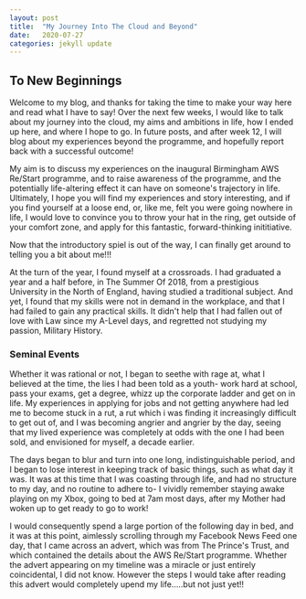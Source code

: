```yaml
---
layout: post
title:  "My Journey Into The Cloud and Beyond"
date:   2020-07-27 
categories: jekyll update
---
```

## To New Beginnings


Welcome to my blog, and thanks for taking the time to make your way here and read what I have to say! Over the next few weeks, I would like to talk about my journey into the cloud, my aims and ambitions in life, how I ended up here, and where I hope to go. In future posts, and after week 12, I will blog about my experiences beyond the programme, and hopefully report back with a successful outcome!

My aim is to discuss my experiences on the inaugural Birmingham AWS Re/Start programme, and to raise awareness of the programme, and the potentially life-altering effect it can have on someone's trajectory in life. Ultimately, I hope you will find my experiences and story interesting, and if you find yourself at a loose end, or, like me, felt you were going nowhere in life, I would love to convince you to throw your hat in the ring, get outside of your comfort zone, and apply for this fantastic, forward-thinking inititiative. 

Now that the introductory spiel is out of the way, I can finally get around to telling you a bit about me!!!

At the turn of the year, I found myself at a crossroads. I had graduated a year and a half before, in The Summer Of 2018, from a prestigious University in the North of England, having studied a traditional subject. And yet, I found that my skills were not in demand in the workplace, and that I had failed to gain any practical skills. It didn't help that I had fallen out of love with Law since my A-Level days, and regretted not studying my passion, Military History. 

### Seminal Events


Whether it was rational or not, I began to seethe with rage at, what I believed at the time, the lies I had been told as a youth- work hard at school, pass your exams, get a degree, whizz up the corporate ladder and get on in life. My experiences in applying for jobs and not getting anywhere had led me to become stuck in a rut, a rut which i was finding it increasingly difficult to get out of, and I was becoming angrier and angrier by the day, seeing that my lived experience was completely at odds with the one I had been sold, and envisioned for myself, a decade earlier.

The days began to blur and turn into one long, indistinguishable period, and I began to lose interest in keeping track of basic things, such as what day it was. It was at this time that I was coasting through life, and had no structure to my day, and no routine to adhere to- I vividly remember staying awake playing on my Xbox, going to bed at 7am most days, after my Mother had woken up to get ready to go to work! 

I would consequently spend a large portion of the following day in bed, and it was at this point, aimlessly scrolling through my Facebook News Feed one day, that I came across an advert, which was from The Prince's Trust, and which contained the details about the AWS Re/Start programme. Whether the advert appearing on my timeline was a miracle or just entirely coincidental, I did not know. However the steps I would take after reading this advert would completely upend my life.....but not just yet!!
